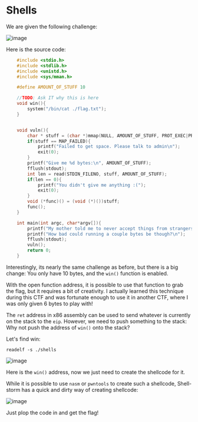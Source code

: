 # Shells

We are given the following challenge:

![image](https://user-images.githubusercontent.com/24576987/33191347-79c346d2-d086-11e7-9a04-4ceae0d3c490.png)

Here is the source code:

```c
    #include <stdio.h>
    #include <stdlib.h>
    #include <unistd.h>
    #include <sys/mman.h>

    #define AMOUNT_OF_STUFF 10

    //TODO: Ask IT why this is here
    void win(){
        system("/bin/cat ./flag.txt");    
    }


    void vuln(){
        char * stuff = (char *)mmap(NULL, AMOUNT_OF_STUFF, PROT_EXEC|PROT_READ|PROT_WRITE, MAP_PRIVATE|MAP_ANONYMOUS, 0, 0);
        if(stuff == MAP_FAILED){
            printf("Failed to get space. Please talk to admin\n");
            exit(0);
        }
        printf("Give me %d bytes:\n", AMOUNT_OF_STUFF);
        fflush(stdout);
        int len = read(STDIN_FILENO, stuff, AMOUNT_OF_STUFF);
        if(len == 0){
            printf("You didn't give me anything :(");
            exit(0);
        }
        void (*func)() = (void (*)())stuff;
        func();      
    }

    int main(int argc, char*argv[]){
        printf("My mother told me to never accept things from strangers\n");
        printf("How bad could running a couple bytes be though?\n");
        fflush(stdout);
        vuln();
        return 0;
    }
```

Interestingly, its nearly the same challenge as before, but there is a big change: You only have 10 bytes, and the `win()` function is enabled.

With the open function address, it is possible to use that function to grab the flag, but it requires a bit of creativity. I actually learned this technique during this CTF and was fortunate enough to use it in another CTF, where I was only given 6 bytes to play with!

The `ret` address in x86 assembly can be used to send whatever is currently on the stack to the `eip`. However, we need to push something to the stack: Why not push the address of `win()` onto the stack?

Let's find win:

`readelf -s ./shells`

![image](https://user-images.githubusercontent.com/24576987/33191421-17260a68-d087-11e7-9839-c9868eb78357.png)

Here is the `win()` address, now we just need to create the shellcode for it.

While it is possible to use `nasm` or `pwntools` to create such a shellcode, Shell-storm has a quick and dirty way of creating shellcode:

![image](https://user-images.githubusercontent.com/24576987/33191442-42b8fa96-d087-11e7-9e61-c04ebd583877.png)

Just plop the code in and get the flag!
